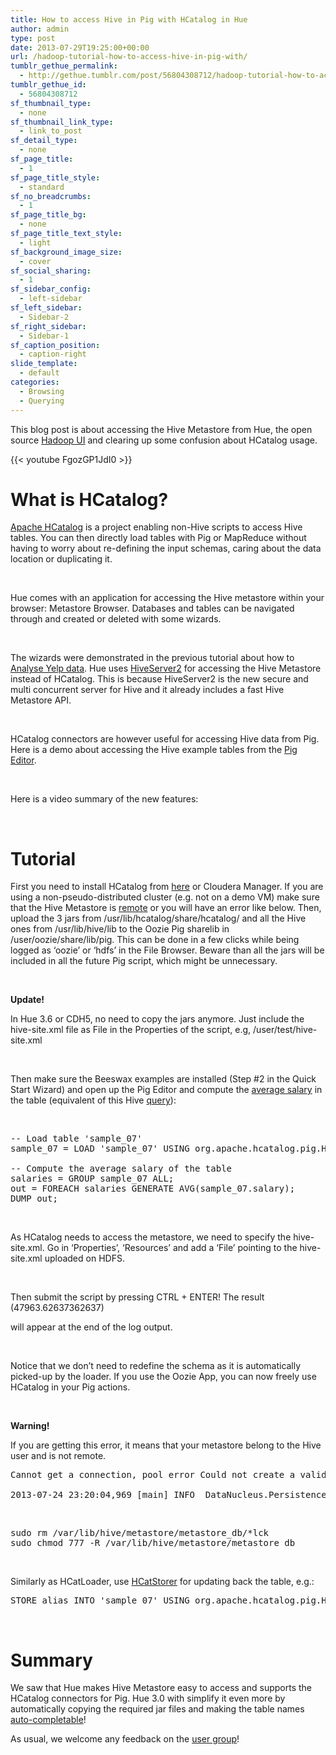 ```yaml
---
title: How to access Hive in Pig with HCatalog in Hue
author: admin
type: post
date: 2013-07-29T19:25:00+00:00
url: /hadoop-tutorial-how-to-access-hive-in-pig-with/
tumblr_gethue_permalink:
  - http://gethue.tumblr.com/post/56804308712/hadoop-tutorial-how-to-access-hive-in-pig-with
tumblr_gethue_id:
  - 56804308712
sf_thumbnail_type:
  - none
sf_thumbnail_link_type:
  - link_to_post
sf_detail_type:
  - none
sf_page_title:
  - 1
sf_page_title_style:
  - standard
sf_no_breadcrumbs:
  - 1
sf_page_title_bg:
  - none
sf_page_title_text_style:
  - light
sf_background_image_size:
  - cover
sf_social_sharing:
  - 1
sf_sidebar_config:
  - left-sidebar
sf_left_sidebar:
  - Sidebar-2
sf_right_sidebar:
  - Sidebar-1
sf_caption_position:
  - caption-right
slide_template:
  - default
categories:
  - Browsing
  - Querying
---
```


<p id="docs-internal-guid-058adb35-2bdf-a121-9dad-1fb68e2c56c5">
  <span>This blog post is about accessing the Hive Metastore from Hue, the open source </span><a href="http://gethue.com"><span>Hadoop UI</span></a><span> and clearing up some confusion about HCatalog usage.</span>
</p>

{{< youtube FgozGP1JdI0 >}}

# <span>What is HCatalog?</span>

<a href="http://hive.apache.org/docs/hcat_r0.5.0/" target="_blank" rel="noopener noreferrer">Apache HCatalog</a> is a project enabling non-Hive scripts to access Hive tables. You can then directly load tables with Pig or MapReduce without having to worry about re-defining the input schemas, caring about the data location or duplicating it.

&nbsp;

<span>Hue comes with an application for accessing the Hive metastore within your browser: Metastore Browser. Databases and tables can be navigated through and created or deleted with some wizards.</span>

&nbsp;

<span>The wizards were demonstrated in the previous tutorial about how to </span>[<span>Analyse Yelp data</span>][1]<span>. Hue uses </span>[<span>HiveServer2</span>][2] <span>for accessing the Hive Metastore instead of HCatalog. This is because HiveServer2 is the new secure and multi concurrent server for Hive and it already includes a fast Hive Metastore API.</span>

&nbsp;

<span>HCatalog connectors are however useful for accessing Hive data from Pig. Here is a demo about accessing the Hive example tables from the </span>[<span>Pig Editor</span>][3]<span>.</span>

&nbsp;

<span>Here is a video summary of the new features:</span>

&nbsp;

# <span>Tutorial</span>

<span>First you need to install HCatalog from </span>[<span>here</span>][4] <span>or Cloudera Manager. If you are using a non-pseudo-distributed cluster (e.g. not on a demo VM) make sure that the Hive Metastore is </span>[<span>remote</span>][5] <span>or you will have an error like below. Then, upload the 3 jars from /usr/lib/hcatalog/share/hcatalog/ and all the Hive ones from /usr/lib/hive/lib to the Oozie Pig sharelib in /user/oozie/share/lib/pig. This can be done in a few clicks while being logged as ‘oozie’ or ‘hdfs’ in the File Browser. Beware than all the jars will be included in all the future Pig script, which might be unnecessary.</span>

&nbsp;

**Update!**

In Hue 3.6 or CDH5, no need to copy the jars anymore. Just include the hive-site.xml file as File in the Properties of the script, e.g, /user/test/hive-site.xml

&nbsp;

<span>Then make sure the Beeswax examples are installed (Step #2 in the Quick Start Wizard) and open up the Pig Editor and compute the </span>[<span>average salary</span>][6] <span>in the table (equivalent of this Hive </span>[<span>query</span>][7]<span>):</span>

&nbsp;

<pre class="code">-- Load table 'sample_07'
sample_07 = LOAD 'sample_07' USING org.apache.hcatalog.pig.HCatLoader();

-- Compute the average salary of the table
salaries = GROUP sample_07 ALL;
out = FOREACH salaries GENERATE AVG(sample_07.salary);
DUMP out;</pre>

&nbsp;

<span>As HCatalog needs to access the metastore, we need to specify the hive-site.xml. Go in ‘Properties’, ‘Resources’ and add a ‘File’ pointing to the hive-site.xml uploaded on HDFS.</span>

&nbsp;

<span>Then submit the script by pressing CTRL + ENTER! The result (47963.62637362637)</span>

<span>will appear at the end of the log output.</span>

&nbsp;

<span>Notice that we don’t need to redefine the schema as it is automatically picked-up by the loader. If you use the Oozie App, you can now freely use HCatalog in your Pig actions.</span>

&nbsp;

**Warning!**

<span>If you are getting this error, it means that your metastore belong to the Hive user and is not remote. </span>

<pre class="code">Cannot get a connection, pool error Could not create a validated object, cause: A read-only user or a user in a read-only database is not permitted to disable read-only mode on a connection.

2013-07-24 23:20:04,969 [main] INFO  DataNucleus.Persistence  - DataNucleus Persistence Factory initialised for datastore URL="jdbc:derby:;databaseName=/var/lib/hive/metastore/metastore_db;create=true" driver="org.apache.derby.jdbc.EmbeddedDriver" userName="APP"</pre>

&nbsp;

<pre class="code">sudo rm /var/lib/hive/metastore/metastore_db/*lck
sudo chmod 777 -R /var/lib/hive/metastore/metastore_db</pre>

&nbsp;

<span>Similarly as HCatLoader, use </span>[<span>HCatStorer</span>][8] <span>for updating back the table, e.g.:</span>

<pre class="code">STORE alias INTO 'sample_07' USING org.apache.hcatalog.pig.HCatStorer();</pre>

&nbsp;

# <span>Summary</span>

<span>We saw that Hue makes Hive Metastore easy to access and supports the HCatalog connectors for Pig. Hue 3.0 with simplify it even more by automatically copying the required jar files and making the table names </span>[<span>auto-completable</span>][9]<span>!</span>

<span>As usual, we welcome any feedback on the </span>[<span>user group</span>][10]<span>!</span>

[1]: http://blog.cloudera.com/blog/2013/04/demo-analyzing-data-with-hue-and-hive/
[2]: http://blog.cloudera.com/blog/2013/07/how-hiveserver2-brings-security-and-concurrency-to-apache-hive/
[3]: http://gethue.tumblr.com/post/51559235973/tutorial-apache-pig-editor-in-hue-2-3
[4]: http://www.cloudera.com/content/cloudera-content/cloudera-docs/CDH4/latest/CDH4-Installation-Guide/cdh4ig_topic_19.html
[5]: http://www.cloudera.com/content/cloudera-content/cloudera-docs/CDH4/latest/CDH4-Installation-Guide/cdh4ig_hive_metastore_configure.html
[6]: https://github.com/romainr/hadoop-tutorials-examples/blob/master/hcatalog/avg_salary.pig
[7]: https://github.com/romainr/hadoop-tutorials-examples/blob/master/hcatalog/avg_salary.hql
[8]: http://hive.apache.org/docs/hcat_r0.5.0/loadstore.html#HCatStorer
[9]: https://issues.cloudera.org/browse/HUE-1409
[10]: http://groups.google.com/a/cloudera.org/group/hue-user
